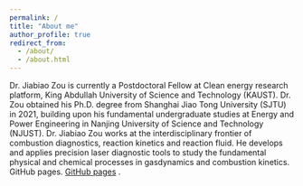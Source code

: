 ```yaml
---
permalink: /
title: "About me"
author_profile: true
redirect_from: 
  - /about/
  - /about.html
---
```


Dr. Jiabiao Zou is currently a Postdoctoral Fellow at Clean energy research platform, King Abdullah University of Science and Technology (KAUST). Dr. Zou obtained his Ph.D. degree from Shanghai Jiao Tong University (SJTU) in 2021, building upon his fundamental undergraduate studies at Energy and Power Engineering in Nanjing University of Science and Technology (NJUST).
Dr. Jiabiao Zou works at the interdisciplinary frontier of combustion diagnostics, reaction kinetics and reaction fluid. He develops and applies precision laser diagnostic tools to study the fundamental physical and chemical processes in gasdynamics and combustion kinetics. GitHub pages. [GitHub pages](https://pages.github.com) .
